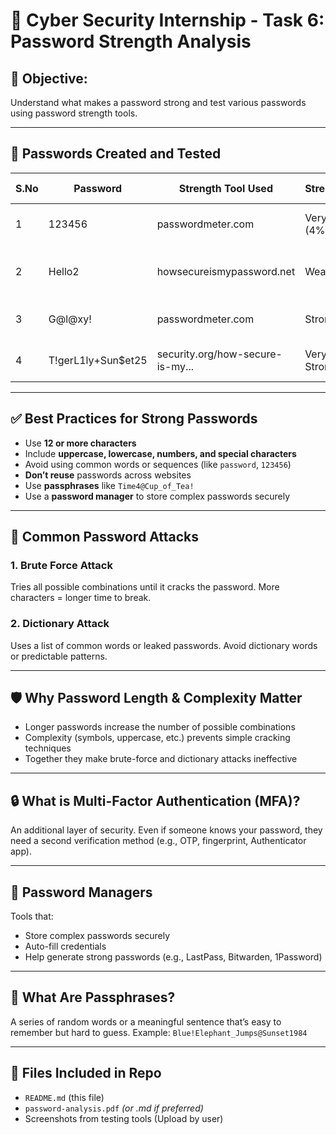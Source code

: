 # 🔐 Cyber Security Internship - Task 6: Password Strength Analysis

## 🎯 Objective:
Understand what makes a password strong and test various passwords using password strength tools.

---

## 🔢 Passwords Created and Tested

| S.No | Password           | Strength Tool Used                   | Strength/Score     | Crack Time          | Feedback                                   |
|------|--------------------|--------------------------------------|--------------------|----------------------|-------------------------------------------|
| 1    | 123456             | passwordmeter.com                    | Very Weak (4%)     | Instant              | Too short, only numbers                   |
| 2    | Hello2             | howsecureismypassword.net            | Weak               | A few seconds        | No symbols, dictionary word               |
| 3    | G@l@xy!            | passwordmeter.com                    | Strong (67%)       | 2 minutes            | Good mix of characters                    |
| 4    | T!gerL1ly+Sun$et25 | security.org/how-secure-is-my...     | Very Strong(100%)  | 7 quadrillion years  | Excellent complexity and length           |

---

## ✅ Best Practices for Strong Passwords

- Use **12 or more characters**
- Include **uppercase, lowercase, numbers, and special characters**
- Avoid using common words or sequences (like `password`, `123456`)
- **Don’t reuse** passwords across websites
- Use **passphrases** like `Time4@Cup_of_Tea!`
- Use a **password manager** to store complex passwords securely

---

## 🧠 Common Password Attacks

### 1. **Brute Force Attack**
Tries all possible combinations until it cracks the password. More characters = longer time to break.

### 2. **Dictionary Attack**
Uses a list of common words or leaked passwords. Avoid dictionary words or predictable patterns.

---

## 🛡 Why Password Length & Complexity Matter

- Longer passwords increase the number of possible combinations
- Complexity (symbols, uppercase, etc.) prevents simple cracking techniques
- Together they make brute-force and dictionary attacks ineffective

---

## 🔒 What is Multi-Factor Authentication (MFA)?
An additional layer of security. Even if someone knows your password, they need a second verification method (e.g., OTP, fingerprint, Authenticator app).

---

## 🧰 Password Managers
Tools that:
- Store complex passwords securely
- Auto-fill credentials
- Help generate strong passwords (e.g., LastPass, Bitwarden, 1Password)

---

## 🔐 What Are Passphrases?
A series of random words or a meaningful sentence that’s easy to remember but hard to guess. Example: `Blue!Elephant_Jumps@Sunset1984`

---

## 📁 Files Included in Repo

- `README.md` (this file)
- `password-analysis.pdf` *(or .md if preferred)*
- Screenshots from testing tools (Upload by user)
